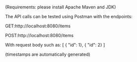 (Requirements: please install Apache Maven and JDK)

The API calls can be tested using Postman with the endpoints:

GET:http://localhost:8080/items

POST:http://localhost:8080/items

With request body such as: 
[
{ "id": 1},
{ "id": 2}
]


(timestamps are automatically generated) 
